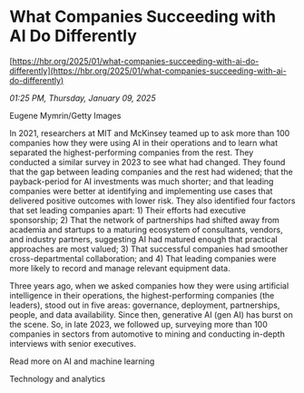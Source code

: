 # What Companies Succeeding with AI Do Differently

[https://hbr.org/2025/01/what-companies-succeeding-with-ai-do-differently](https://hbr.org/2025/01/what-companies-succeeding-with-ai-do-differently)

*01:25 PM, Thursday, January 09, 2025*

Eugene Mymrin/Getty Images

In 2021, researchers at MIT and McKinsey teamed up to ask more than 100 companies how they were using AI in their operations and to learn what separated the highest-performing companies from the rest. They conducted a similar survey in 2023 to see what had changed. They found that the gap between leading companies and the rest had widened; that the payback-period for AI investments was much shorter; and that leading companies were better at identifying and implementing use cases that delivered positive outcomes with lower risk. They also identified four factors that set leading companies apart: 1) Their efforts had executive sponsorship; 2) That the network of partnerships had shifted away from academia and startups to a maturing ecosystem of consultants, vendors, and industry partners, suggesting AI had matured enough that practical approaches are most valued; 3) That successful companies had smoother cross-departmental collaboration; and 4) That leading companies were more likely to record and manage relevant equipment data.

Three years ago, when we asked companies how they were using artificial intelligence in their operations, the highest-performing companies (the leaders), stood out in five areas: governance, deployment, partnerships, people, and data availability. Since then, generative AI (gen AI) has burst on the scene. So, in late 2023, we followed up, surveying more than 100 companies in sectors from automotive to mining and conducting in-depth interviews with senior executives.

Read more on AI and machine learning

Technology and analytics

